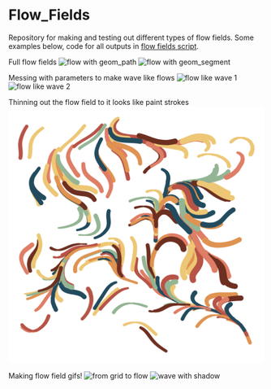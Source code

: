 # Flow_Fields

Repository for making and testing out different types of flow fields. Some examples below, code for all outputs in [flow fields script](flow_field.R).

Full flow fields
![flow with geom_path](outputs/streams_02.png)
![flow with geom_segment](outputs/streams.png)

Messing with parameters to make wave like flows
![flow like wave 1](outputs/wave_02.png)
![flow like wave 2](outputs/waves_01.png)

Thinning out the flow field to it looks like paint strokes
![slimmed down flow with changing size](outputs/paint_strokes.png)

Making flow field gifs!
![from grid to flow](outputs/running_to_steams.gif)
![wave with shadow](outputs/moving_wave.gif)


